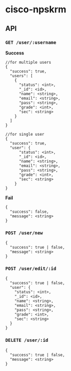 # cisco-npskrm
## API
### ```GET /user/:username```

**Success**
```
//for multiple users
{
  "success": true,
  "users": [
    {
      "status": <int>,
      "_id": <id>,
      "name": <string>,
      "email": <string>,
      "pass": <string>,
      "grade": <int>,
      "sec": <string>
    }
  ]
}

//for single user
{
  "success": true,
  "user": {
      "status": <int>,
      "_id": <id>,
      "name": <string>,
      "email": <string>,
      "pass": <string>,
      "grade": <int>,
      "sec": <string>
    }
}
```
**Fail**
```
{
  "success": false,
  "message": <string>
}
```
### ```POST /user/new```
```
{
  "success": true | false,
  "message": <string>
}
```
### ```POST /user/edit/:id```
```
{
  "success": true | false,
  "user": {
    "status": <int>,
    "_id": <id>,
    "name": <string>,
    "email": <string>,
    "pass": <string>,
    "grade": <int>,
    "sec": <string>
  }
}
```
### ```DELETE /user/:id```
```
{
  "success": true | false,
  "message": <string>
}
```
